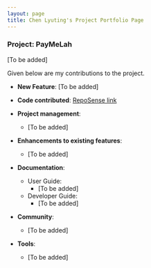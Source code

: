 ```yaml
---
layout: page
title: Chen Lyuting's Project Portfolio Page
---
```


### Project: PayMeLah

[To be added]

Given below are my contributions to the project.

* **New Feature**: [To be added]

* **Code contributed**: [RepoSense link]()

* **Project management**:
  * [To be added]

* **Enhancements to existing features**:
  * [To be added]

* **Documentation**:
  * User Guide:
    * [To be added]
  * Developer Guide:
    * [To be added]

* **Community**:
  * [To be added]

* **Tools**:
  * [To be added]
